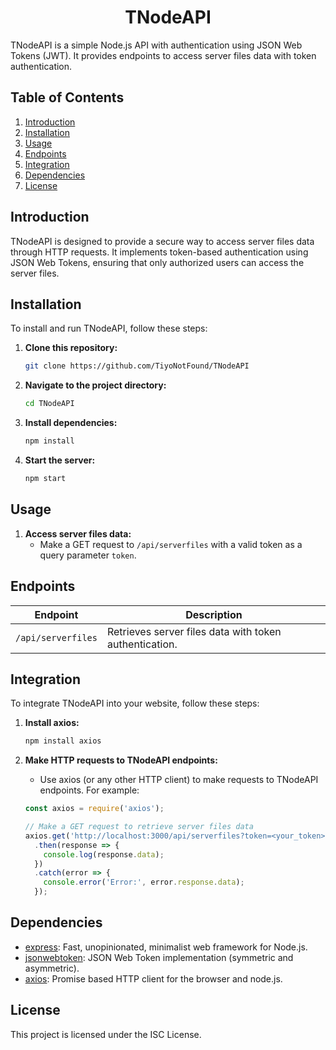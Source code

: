 
<h1 align="center">TNodeAPI</h1>

TNodeAPI is a simple Node.js API with authentication using JSON Web Tokens (JWT). It provides endpoints to access server files data with token authentication.

## Table of Contents
1. [Introduction](#introduction)
2. [Installation](#installation)
3. [Usage](#usage)
4. [Endpoints](#endpoints)
5. [Integration](#integration)
6. [Dependencies](#dependencies)
7. [License](#license)

## Introduction

TNodeAPI is designed to provide a secure way to access server files data through HTTP requests. It implements token-based authentication using JSON Web Tokens, ensuring that only authorized users can access the server files.

## Installation

To install and run TNodeAPI, follow these steps:

1. **Clone this repository:**
   ```bash
   git clone https://github.com/TiyoNotFound/TNodeAPI
   ```

2. **Navigate to the project directory:**
   ```bash
   cd TNodeAPI
   ```

3. **Install dependencies:**
   ```bash
   npm install
   ```

4. **Start the server:**
   ```bash
   npm start
   ```

## Usage

1. **Access server files data:**
   - Make a GET request to `/api/serverfiles` with a valid token as a query parameter `token`.

## Endpoints

| Endpoint          | Description                               |
| ----------------- | ----------------------------------------- |
| `/api/serverfiles` | Retrieves server files data with token authentication. |

## Integration

To integrate TNodeAPI into your website, follow these steps:

1. **Install axios:**
   ```bash
   npm install axios
   ```

2. **Make HTTP requests to TNodeAPI endpoints:**
   - Use axios (or any other HTTP client) to make requests to TNodeAPI endpoints. For example:
   ```javascript
   const axios = require('axios');

   // Make a GET request to retrieve server files data
   axios.get('http://localhost:3000/api/serverfiles?token=<your_token>')
     .then(response => {
       console.log(response.data);
     })
     .catch(error => {
       console.error('Error:', error.response.data);
     });
   ```

## Dependencies

- [express](https://www.npmjs.com/package/express): Fast, unopinionated, minimalist web framework for Node.js.
- [jsonwebtoken](https://www.npmjs.com/package/jsonwebtoken): JSON Web Token implementation (symmetric and asymmetric).
- [axios](https://www.npmjs.com/package/axios): Promise based HTTP client for the browser and node.js.

## License

This project is licensed under the ISC License.
